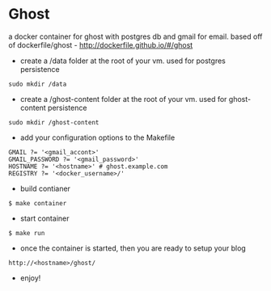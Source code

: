 Ghost 
=====

a docker container for ghost with postgres db and gmail for email. based off of dockerfile/ghost - http://dockerfile.github.io/#/ghost

* create a /data folder at the root of your vm. used for postgres persistence
```
sudo mkdir /data
```

* create a /ghost-content folder at the root of your vm. used for ghost-content persistence
```
sudo mkdir /ghost-content
```

* add your configuration options to the Makefile
```
GMAIL ?= '<gmail_accont>'
GMAIL_PASSWORD ?= '<gmail_password>'
HOSTNAME ?= '<hostname>' # ghost.example.com
REGISTRY ?= '<docker_username>/'
```

* build contianer
```
$ make container
```

* start container
```
$ make run
```

* once the container is started, then you are ready to setup your blog
```
http://<hostname>/ghost/
```

* enjoy!
